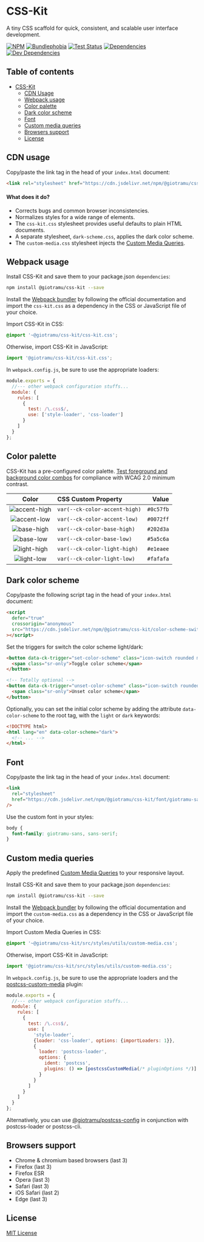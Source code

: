 # CSS-Kit

A tiny CSS scaffold for quick, consistent, and scalable user interface development.

[![NPM][npm-img]][npm-url]
[![Bundlephobia][bundlephobia-img]][bundlephobia-url]
[![Test Status][ci-img]][ci-url]
[![Dependencies][deps-img]][deps-url]
[![Dev Dependencies][devdeps-img]][devdeps-url]

## Table of contents

- [CSS-Kit](#css-kit)
  - [CDN Usage](#cdn-usage)
  - [Webpack usage](#webpack-usage)
  - [Color palette](#color-palette)
  - [Dark color scheme](#dark-color-scheme)
  - [Font](#font)
  - [Custom media queries](#custom-media-queries)
  - [Browsers support](#browsers-support)
  - [License](#license)

## CDN usage

Copy/paste the link tag in the head of your `index.html` document:

```html
<link rel="stylesheet" href="https://cdn.jsdelivr.net/npm/@giotramu/css-kit" />
```

#### What does it do?

- Corrects bugs and common browser inconsistencies.
- Normalizes styles for a wide range of elements.
- The `css-kit.css` stylesheet provides useful defaults to plain HTML documents.
- A separate stylesheet, `dark-scheme.css`, applies the dark color scheme.
- The `custom-media.css` stylesheet injects the [Custom Media Queries][custom-mq-url].

## Webpack usage

Install CSS-Kit and save them to your package.json `dependencies`:

```sh
npm install @giotramu/css-kit --save
```

Install the [Webpack bundler][webpack-url] by following the official documentation and import the `css-kit.css` as a dependency in the CSS or JavaScript file of your choice.

Import CSS-Kit in CSS:

```css
@import '~@giotramu/css-kit/css-kit.css';
```

Otherwise, import CSS-Kit in JavaScript:

```js
import '@giotramu/css-kit/css-kit.css';
```

In `webpack.config.js`, be sure to use the appropriate loaders:

```js
module.exports = {
  //--- other webpack configuration stuffs...
  module: {
    rules: [
      {
        test: /\.css$/,
        use: ['style-loader', 'css-loader']
      }
    ]
  }
};
```

## Color palette

CSS-Kit has a pre-configured color palette. [Test foreground and background color combos][contrast-grid-url] for compliance with WCAG 2.0 minimum contrast.

|     Color      | CSS Custom Property           |     Value |
| :------------: | :---------------------------- | --------: |
| ![accent-high] | `var(--ck-color-accent-high)` | `#0c57fb` |
| ![accent-low]  | `var(--ck-color-accent-low)`  | `#0072ff` |
|  ![base-high]  | `var(--ck-color-base-high)`   | `#202d3a` |
|  ![base-low]   | `var(--ck-color-base-low)`    | `#5a5c6a` |
| ![light-high]  | `var(--ck-color-light-high)`  | `#e1eaee` |
|  ![light-low]  | `var(--ck-color-light-low)`   | `#fafafa` |

## Dark color scheme

Copy/paste the following script tag in the head of your `index.html` document:

```html
<script
  defer="true"
  crossorigin="anonymous"
  src="https://cdn.jsdelivr.net/npm/@giotramu/css-kit/color-scheme-switcher.js"
></script>
```

Set the triggers for switch the color scheme light/dark:

```html
<button data-ck-trigger="set-color-scheme" class="icon-switch rounded muted">
  <span class="sr-only">Toggle color scheme</span>
</button>

<!-- Totally optional -->
<button data-ck-trigger="unset-color-scheme" class="icon-switch rounded muted">
  <span class="sr-only">Unset color scheme</span>
</button>
```

Optionally, you can set the initial color scheme by adding the attribute `data-color-scheme` to the root tag, with the `light` or `dark` keywords:

```html
<!DOCTYPE html>
<html lang="en" data-color-scheme="dark">
  <!-- ... -->
</html>
```

## Font

Copy/paste the link tag in the head of your `index.html` document:

```html
<link
  rel="stylesheet"
  href="https://cdn.jsdelivr.net/npm/@giotramu/css-kit/font/giotramu-sans.css"
/>
```

Use the custom font in your styles:

```css
body {
  font-family: giotramu-sans, sans-serif;
}
```

## Custom media queries

Apply the predefined [Custom Media Queries][custom-mq-url] to your responsive layout.

Install CSS-Kit and save them to your package.json `dependencies`:

```sh
npm install @giotramu/css-kit --save
```

Install the [Webpack bundler][webpack-url] by following the official documentation and import the `custom-media.css` as a dependency in the CSS or JavaScript file of your choice.

Import Custom Media Queries in CSS:

```css
@import '~@giotramu/css-kit/src/styles/utils/custom-media.css';
```

Otherwise, import CSS-Kit in JavaScript:

```js
import '@giotramu/css-kit/src/styles/utils/custom-media.css';
```

In `webpack.config.js`, be sure to use the appropriate loaders and the [postcss-custom-media][postcss-custom-media-url] plugin:

```js
module.exports = {
  //--- other webpack configuration stuffs...
  module: {
    rules: [
      {
        test: /\.css$/,
        use: [
          'style-loader',
          {loader: 'css-loader', options: {importLoaders: 1}},
          {
            loader: 'postcss-loader',
            options: {
              ident: 'postcss',
              plugins: () => [postcssCustomMedia(/* pluginOptions */)]
            }
          }
        ]
      }
    ]
  }
};
```

Alternatively, you can use [@giotramu/postcss-config][postcss-config-url] in conjunction with postcss-loader or postcss-cli.

## Browsers support

- Chrome & chromium based browsers (last 3)
- Firefox (last 3)
- Firefox ESR
- Opera (last 3)
- Safari (last 3)
- iOS Safari (last 2)
- Edge (last 3)

## License

[MIT License](./LICENSE)

<!---
  I M A G E S
-->

[bundlephobia-img]: https://badgen.net/bundlephobia/minzip/@giotramu/css-kit
[ci-img]: https://github.com/giotramu/css-kit/workflows/test%20+%20build/badge.svg?branch=master
[deps-img]: https://badgen.net/david/dep/giotramu/css-kit
[devdeps-img]: https://badgen.net/david/dev/giotramu/css-kit
[npm-img]: https://badgen.net/npm/v/@giotramu/css-kit?label=npm%20package

<!-- Color scheme -->

[accent-high]: https://via.placeholder.com/40/0c57fb/0c57fb.png
[accent-low]: https://via.placeholder.com/40/0072ff/0072ff.png
[base-high]: https://via.placeholder.com/40/202d3a/202d3a.png
[base-low]: https://via.placeholder.com/40/5a5c6a/5a5c6a.png
[light-high]: https://via.placeholder.com/40/e1eaee/e1eaee.png
[light-low]: https://via.placeholder.com/40/fafafa/fafafa.png
[white]: https://via.placeholder.com/40/fff/fff.png
[black]: https://via.placeholder.com/40/000/000.png

<!---
  L I N K S
-->

[bundlephobia-url]: https://bundlephobia.com/result?p=@giotramu/css-kit
[ci-url]: https://github.com/giotramu/css-kit/actions
[custom-mq-url]: ./src/styles/utils/custom-media.css
[deps-url]: https://david-dm.org/giotramu/css-kit
[devdeps-url]: https://david-dm.org/giotramu/css-kit?type=dev
[npm-url]: https://www.npmjs.com/package/@giotramu/css-kit
[postcss-config-url]: https://github.com/giotramu/postcss-config
[postcss-custom-media-url]: https://github.com/postcss/postcss-custom-media
[webpack-url]: https://webpack.js.org
[contrast-grid-url]: http://contrast-grid.eightshapes.com/?background-colors=&foreground-colors=%230c57fb%2C%20accent-high%0D%0A%230072ff%2C%20accent-low%0D%0A%23202D3A%2C%20base-high%0D%0A%235A5C6A%2C%20base-low%0D%0A%23E1EAEE%2C%20light-high%0D%0A%23FAFAFA%2C%20light-low%0D%0A%2313A699%2C%20ok%0D%0A%23FF2F6C%2C%20ko%0D%0A%23FFBE33%2C%20warn%0D%0A%23000%2C%20black%0D%0A%23FFF%2C%20white&es-color-form__tile-size=compact
